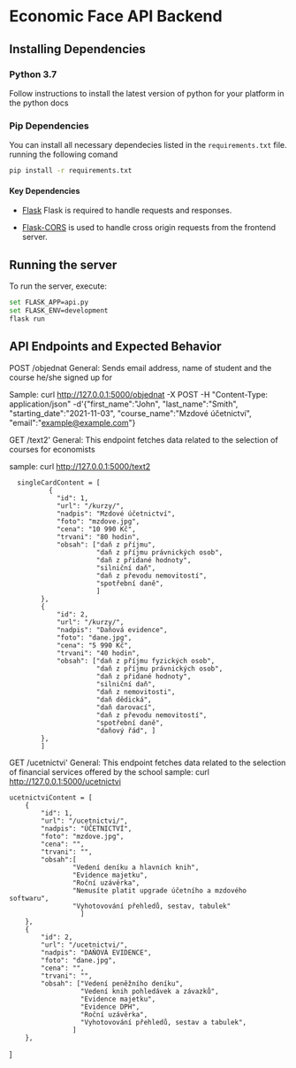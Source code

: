 # Economic Face API Backend

## Installing Dependencies

### Python 3.7
Follow instructions to install the latest version of python for your platform in the python docs

### Pip Dependencies
You can install all necessary dependecies listed in the `requirements.txt` file. running the following comand

```bash
pip install -r requirements.txt
```

#### Key Dependencies

- [Flask](http://flask.pocoo.org/)  Flask is required to handle requests and responses.

- [Flask-CORS](https://flask-cors.readthedocs.io/en/latest/#) is used to handle cross origin requests from the frontend server. 

## Running the server


To run the server, execute:

```bash
set FLASK_APP=api.py
set FLASK_ENV=development
flask run
```
## API Endpoints and Expected Behavior

POST /objednat
General:
Sends email address, name of student and the course he/she signed up for

Sample: 
curl http://127.0.0.1:5000/objednat -X POST -H "Content-Type: application/json" -d'{"first_name":"John", "last_name":"Smith", "starting_date":"2021-11-03", "course_name":"Mzdové účetnictví", "email":"example@example.com"}


GET /text2'
General:
This endpoint fetches data related to the selection of courses for economists

sample: curl http://127.0.0.1:5000/text2

      singleCardContent = [
              {
                "id": 1,
                "url": "/kurzy/",
                "nadpis": "Mzdové účetnictví",
                "foto": "mzdove.jpg",
                "cena": "10 990 Kč",
                "trvani": "80 hodin",
                "obsah": ["daň z příjmu",
                          "daň z příjmu právnických osob",
                          "daň z přidané hodnoty",
                          "silniční daň",
                          "daň z převodu nemovitostí",
                          "spotřební daně",
                          ]
            },
            {
                "id": 2,
                "url": "/kurzy/",
                "nadpis": "Daňová evidence",
                "foto": "dane.jpg",
                "cena": "5 990 Kč",
                "trvani": "40 hodin",
                "obsah": ["daň z příjmu fyzických osob",
                          "daň z příjmu právnických osob",
                          "daň z přidané hodnoty",
                          "silniční daň",
                          "daň z nemovitosti",
                          "daň dědická",
                          "daň darovací",
                          "daň z převodu nemovitostí",
                          "spotřební daně",
                          "daňový řád", ]
            },
            ]

GET /ucetnictvi'
General:
This endpoint fetches data related to the selection of financial services offered by the school
sample: curl http://127.0.0.1:5000/ucetnictvi


    ucetnictviContent = [
        {
            "id": 1,
            "url": "/ucetnictvi/",
            "nadpis": "ÚČETNICTVÍ",
            "foto": "mzdove.jpg",
            "cena": "",
            "trvani": "",
            "obsah":[
                    "Vedení deníku a hlavních knih",
                    "Evidence majetku",
                    "Roční uzávěrka",
                    "Nemusíte platit upgrade účetního a mzdového softwaru",
                    "Vyhotovování přehledů, sestav, tabulek"
                      ]
        },
        {
            "id": 2,
            "url": "/ucetnictvi/",
            "nadpis": "DAŇOVÁ EVIDENCE",
            "foto": "dane.jpg",
            "cena": "",
            "trvani": "",
            "obsah": ["Vedení peněžního deníku",
                      "Vedení knih pohledávek a závazků",
                      "Evidence majetku",
                      "Evidence DPH",
                      "Roční uzávěrka",
                      "Vyhotovování přehledů, sestav a tabulek",
                    ]
        },
]

